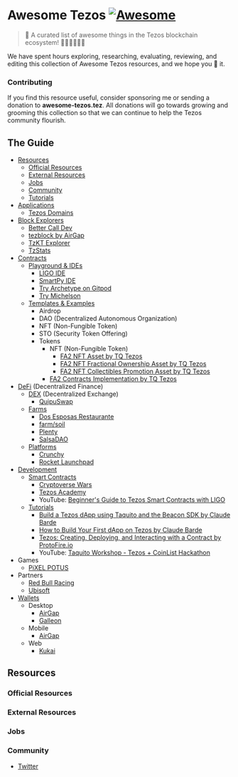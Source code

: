 # Awesome Tezos [![Awesome](https://cdn.rawgit.com/sindresorhus/awesome/d7305f38d29fed78fa85652e3a63e154dd8e8829/media/badge.svg)](https://github.com/sindresorhus/awesome)

> 🎉 A curated list of awesome things in the Tezos blockchain ecosystem! 🥳🤓🥳🤓🥳🤑

We have spent hours exploring, researching, evaluating, reviewing, and editing this collection of Awesome Tezos resources, and we hope you 💙 it. 

### Contributing

If you find this resource useful, consider sponsoring me or sending a donation to **awesome-tezos.tez**. All donations will go towards growing and grooming this collection so that we can continue to help the Tezos community flourish.

## The Guide

- [Resources](#resources)
  - [Official Resources](#official-resources)
  - [External Resources](#external-resources)
  - [Jobs](#jobs)
  - [Community](#community)
  - [Tutorials](#tutorials)
- [Applications](#applications)
  - [Tezos Domains](https://tezos.domains/)
- [Block Explorers](#block-explorers)
  - [Better Call Dev](https://better-call.dev/)
  - [tezblock by AirGap](https://tezblock.io/)
  - [TzKT Explorer](https://tzkt.io/)
  - [TzStats](https://tzstats.com/)
- [Contracts](#contracts)
  - [Playground &amp; IDEs](#playground-and-ides)
    - [LIGO IDE](https://ide.ligolang.org/)
    - [SmartPy IDE](https://smartpy.io/ide)
    - [Try Archetype on Gitpod](https://gitpod.io/#https://github.com/edukera/try-archetype)
    - [Try Michelson](https://try-michelson.com/)
  - [Templates &amp; Examples](#templates-and-examples)
    - Airdrop
    - DAO (Decentralized Autonomous Organization)
    - NFT (Non-Fungible Token)
    - STO (Security Token Offering)
    - Tokens
      - NFT (Non-Fungible Token)
        - [FA2 NFT Asset by TQ Tezos](https://github.com/tqtezos/smart-contracts/tree/master/nft_assets)
        - [FA2 NFT Fractional Ownership Asset by TQ Tezos](https://github.com/tqtezos/smart-contracts/tree/master/fractional)
        - [FA2 NFT Collectibles Promotion Asset by TQ Tezos](https://github.com/tqtezos/smart-contracts/tree/master/collectibles)
      - [FA2 Contracts Implementation by TQ Tezos](https://github.com/tqtezos/smart-contracts)
- [DeFi](#defi) (Decentralized Finance)
  - [DEX](#dex) (Decentralized Exchange)
    - [QuipuSwap](https://quipuswap.com/)
  - [Farms](#farms)
    - [Dos Esposas Restaurante](https://dos-esposas.restaurant)
    - [farm/soil](https://farmsoil.xtz)
    - [Plenty](https://plentydefi.com)
    - [SalsaDAO](https://salsadao.xyz)
  - [Platforms](#platforms)
    - [Crunchy](https://crunchy.network/)
    - [Rocket Launchpad](https://docs.rocketlaunchpad.io)
- [Development](#development)
  - [Smart Contracts](#smart-contracts)
    - [Cryptoverse Wars](https://cryptocodeschool.in/tezos/)
    - [Tezos Academy](https://tezosacademy.io/)
    - YouTube: [Beginner's Guide to Tezos Smart Contracts with LIGO](https://www.youtube.com/watch?v=Ozf250c52AI)
  - [Tutorials](#tutorials)
    - [Build a Tezos dApp using Taquito and the Beacon SDK by Claude Barde](https://medium.com/coinmonks/build-a-tezos-dapp-using-taquito-and-the-beacon-sdk-692d7dc822aa)
    - [How to Build Your First dApp on Tezos by Claude Barde](https://betterprogramming.pub/build-your-first-dapp-on-tezos-270c568d4fe9)
    - [Tezos: Creating, Deploying, and Interacting with a Contract by ProtoFire.io](https://medium.com/protofire-blog/tezos-part-1-creating-deploying-and-interacting-with-a-contract-5ee3efa819fa)
    - YouTube: [Taquito Workshop - Tezos + CoinList Hackathon](https://www.youtube.com/watch?v=qYk_17YbPa4)
- Games
  - [PiXEL POTUS](https://www.pixelpotus.com/)
- Partners
  - [Red Bull Racing](https://www.redbull.com/int-en/redbullracing)
  - [Ubisoft](https://www.ubisoft.com/)
- [Wallets](#wallets)
  - Desktop
    - [AirGap](https://airgap.it/)
    - [Galleon](https://cryptonomic.tech/galleon.html)
  - Mobile
    - [AirGap](https://airgap.it/)
  - Web
    - [Kukai](https://wallet.kukai.app/)

## Resources

### Official Resources

### External Resources

### Jobs

### Community

- [Twitter](https://twitter.com/tezos)
